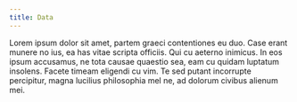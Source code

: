 ```yaml
---
title: Data
---
```


Lorem ipsum dolor sit amet, partem graeci contentiones eu duo. Case erant munere no ius, ea has vitae scripta officiis. Qui cu aeterno inimicus. In eos ipsum accusamus, ne tota causae quaestio sea, eam cu quidam luptatum insolens. Facete timeam eligendi cu vim. Te sed putant incorrupte percipitur, magna lucilius philosophia mel ne, ad dolorum civibus alienum mei.
